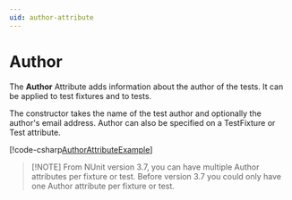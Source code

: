 ```yaml
---
uid: author-attribute
---
```


# Author

The **Author** Attribute adds information about the author of the tests. It can be applied to test fixtures and to
tests.

The constructor takes the name of the test author and optionally the author's email address. Author can also be
specified on a TestFixture or Test attribute.

[!code-csharp[AuthorAttributeExample](~/snippets/Snippets.NUnit/Attributes/AuthorAttributeExamples.cs#AuthorAttributeExample)]

> [!NOTE] From NUnit version 3.7, you can have multiple Author attributes per fixture or test. Before version 3.7 you
> could only have one Author attribute  per fixture or test.

